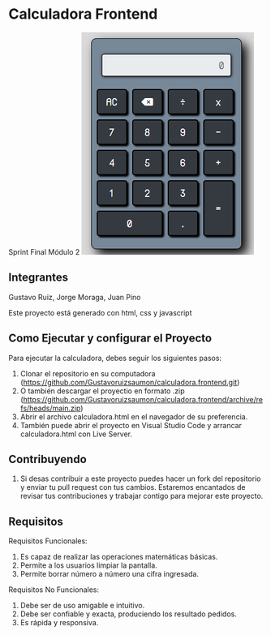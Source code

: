 # Calculadora Frontend
Sprint Final Módulo 2
![Calculadora IMG](./assets/ssCalc.png)

## Integrantes
Gustavo Ruiz, Jorge Moraga, Juan Pino

Este proyecto está generado con html, css y javascript

## Como Ejecutar y configurar el Proyecto

 Para ejecutar la calculadora, debes seguir los siguientes pasos:

 1. Clonar el repositorio en su computadora (https://github.com/Gustavoruizsaumon/calculadora.frontend.git)
 2. O también descargar el proyectio en formato .zip (https://github.com/Gustavoruizsaumon/calculadora.frontend/archive/refs/heads/main.zip)
 3. Abrir el archivo calculadora.html en el navegador de su preferencia.
 4. También puede abrir el proyecto en Visual Studio Code y arrancar calculadora.html con Live Server.



## Contribuyendo

1. Si desas contribuir a este proyecto puedes hacer un fork del repositorio y enviar tu pull request con tus cambios.
   Estaremos encantados de revisar tus contribuciones y trabajar contigo para mejorar este proyecto. 

## Requisitos
Requisitos Funcionales:
   1. Es capaz de realizar las operaciones matemáticas básicas.
   2. Permite a los usuarios limpiar la pantalla.
   3. Permite borrar número a número una cifra ingresada.

Requisitos No Funcionales:
   1. Debe ser de uso amigable e intuitivo.
   2. Debe ser confiable y exacta, produciendo los resultado pedidos.
   3. Es rápida y responsiva.
